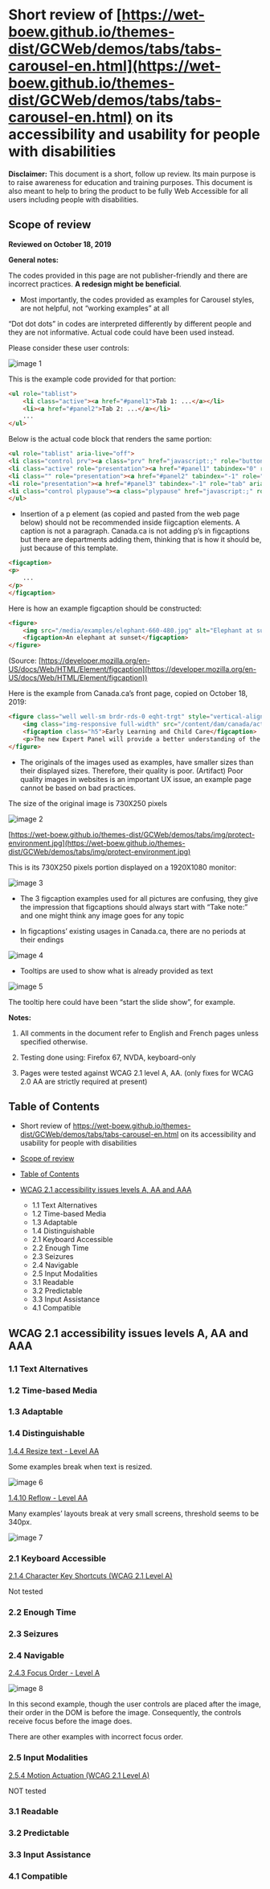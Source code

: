 # Short review of [https://wet-boew.github.io/themes-dist/GCWeb/demos/tabs/tabs-carousel-en.html](https://wet-boew.github.io/themes-dist/GCWeb/demos/tabs/tabs-carousel-en.html) on its accessibility and usability for people with disabilities

**Disclaimer:** This document is a short, follow up review. Its main purpose is to raise awareness for education and training purposes. This document is also meant to help to bring the product to be fully Web Accessible for all users including people with disabilities.

## Scope of review
**Reviewed on October 18, 2019**

**General notes:**

The codes provided in this page are not publisher-friendly and there are incorrect practices. **A redesign might be beneficial**.

* Most importantly, the codes provided as examples for Carousel styles, are not helpful, not “working examples” at all

“Dot dot dots” in codes are interpreted differently by different people and they are not informative. Actual code could have been used instead.

Please consider these user controls:

<img src="2020-assets/GCWeb-demos-tabs-tabs-carousel-en_WCAG_2.1_EvaluationNotes/image1.png" alt="image 1"/>

This is the example code provided for that portion:

```html
<ul role="tablist">
	<li class="active"><a href="#panel1">Tab 1: ...</a></li>
	<li><a href="#panel2">Tab 2: ...</a></li>
	...
</ul>
```

Below is the actual code block that renders the same portion:

```html
<ul role="tablist" aria-live="off">
<li class="control prv"><a class="prv" href="javascript:;" role="button" title="Previous"><span class="glyphicon glyphicon-chevron-left"></span><span class="wb-inv">Previous</span></a></li> <li class="control  tab-count" tabindex="0"><div>Item <div class="curr-count"><span class="curr-index">1</span> of 3</div></div></li><li class="control nxt"><a class="nxt" href="javascript:;" role="button" title="Next"><span class="glyphicon glyphicon-chevron-right"></span><span class="wb-inv">Next</span></a></li> 
<li class="active" role="presentation"><a href="#panel1" tabindex="0" role="tab" aria-selected="true" aria-controls="panel1" id="panel1-lnk">Tab 1: Take Note: Renewal of the Aviation Document Booklet.</a></li>
<li class="" role="presentation"><a href="#panel2" tabindex="-1" role="tab" aria-selected="false" aria-controls="panel2" id="panel2-lnk">Tab 2: Take Note: Grade Crossing Improvement Program (GCIP).</a></li>
<li role="presentation"><a href="#panel3" tabindex="-1" role="tab" aria-selected="false" aria-controls="panel3" id="panel3-lnk">Tab 3: Take Note: Tanker Safety Expert Panel.</a></li>
<li class="control plypause"><a class="plypause" href="javascript:;" role="button" title="Play"><span class="glyphicon glyphicon-play"></span> <span>Play</span><span class="wb-inv">  -  Start tab rotation</span></a></li>
</ul>
```

* Insertion of a p element (as copied and pasted from the web page below) should not be recommended inside fiigcaption elements. A caption is not a paragraph. Canada.ca is not adding p’s in figcaptions but there are departments adding them, thinking that is how it should be, just because of this template.

```html
<figcaption>
<p>
	...
</p>
</figcaption>
```

Here is how an example figcaption should be constructed:

```html
<figure>
    <img src="/media/examples/elephant-660-480.jpg" alt="Elephant at sunset">
    <figcaption>An elephant at sunset</figcaption>
</figure>
```

(Source: [https://developer.mozilla.org/en-US/docs/Web/HTML/Element/figcaption](https://developer.mozilla.org/en-US/docs/Web/HTML/Element/figcaption))

Here is the example from Canada.ca’s front page, copied on October 18, 2019:

```html
<figure class="well well-sm brdr-rds-0 eqht-trgt" style="vertical-align: top; min-height: 394px;">
	<img class="img-responsive full-width" src="/content/dam/canada/activities/20190911-1-520x200.jpg" alt="">
	<figcaption class="h5">Early Learning and Child Care</figcaption>
	<p>The new Expert Panel will provide a better understanding of the early learning and child care landscape in Canada.</p>
</figure>
```

* The originals of the images used as examples, have smaller sizes than their displayed sizes. Therefore, their quality is poor. (Artifact) Poor quality images in websites is an important UX issue, an example page cannot be based on bad practices.

The size of the original image is 730X250 pixels

<img src="2020-assets/GCWeb-demos-tabs-tabs-carousel-en_WCAG_2.1_EvaluationNotes/image2.jpeg" alt="image 2"/>

[https://wet-boew.github.io/themes-dist/GCWeb/demos/tabs/img/protect-environment.jpg](https://wet-boew.github.io/themes-dist/GCWeb/demos/tabs/img/protect-environment.jpg)

This is its 730X250 pixels portion displayed on a 1920X1080 monitor:

<img src="2020-assets/GCWeb-demos-tabs-tabs-carousel-en_WCAG_2.1_EvaluationNotes/image3.png" alt="image 3"/>

* The 3 figcaption examples used for all pictures are confusing, they give the impression that figcaptions should always start with “Take note:” and one might think any image goes for any topic

* In figcaptions’ existing usages in Canada.ca, there are no periods at their endings

<img src="2020-assets/GCWeb-demos-tabs-tabs-carousel-en_WCAG_2.1_EvaluationNotes/image4.png" alt="image 4"/>

* Tooltips are used to show what is already provided as text

<img src="2020-assets/GCWeb-demos-tabs-tabs-carousel-en_WCAG_2.1_EvaluationNotes/image5.png" alt="image 5"/>

The tooltip here could have been “start the slide show”, for example.
 
**Notes:**

1.	All comments in the document refer to English and French pages unless specified otherwise. 

2.	Testing done using: Firefox 67, NVDA, keyboard-only

3.	Pages were tested against WCAG 2.1 level A, AA. (only fixes for WCAG 2.0 AA are strictly required at present)



## Table of Contents

* Short review of https://wet-boew.github.io/themes-dist/GCWeb/demos/tabs/tabs-carousel-en.html on its accessibility and usability for people with disabilities

* [Scope of review](#user-content-scope-of-review)

* [Table of Contents](#user-content-table-of-contents)

* [WCAG 2.1 accessibility issues levels A, AA and AAA](#user-content-wcag-21-accessibility-issues-levels-a-aa-and-aaa)
    * 1.1 Text Alternatives
    * 1.2 Time-based Media
    * 1.3 Adaptable
    * 1.4 Distinguishable
    * 2.1 Keyboard Accessible
    * 2.2 Enough Time
    * 2.3 Seizures
    * 2.4 Navigable
    * 2.5 Input Modalities 
    * 3.1 Readable
    * 3.2 Predictable
    * 3.3 Input Assistance
    * 4.1 Compatible

## WCAG 2.1 accessibility issues levels A, AA and AAA
### 1.1 Text Alternatives

### 1.2 Time-based Media

### 1.3 Adaptable

### 1.4 Distinguishable
[1.4.4 Resize text - Level AA](https://www.w3.org/WAI/WCAG21/Understanding/resize-text.html)

Some examples break when text is resized.

<img src="2020-assets/GCWeb-demos-tabs-tabs-carousel-en_WCAG_2.1_EvaluationNotes/image6.png" alt="image 6"/>

[1.4.10 Reflow - Level AA](https://www.w3.org/WAI/WCAG21/Understanding/reflow.html)

Many examples’ layouts break at very small screens, threshold seems to be 340px.

<img src="2020-assets/GCWeb-demos-tabs-tabs-carousel-en_WCAG_2.1_EvaluationNotes/image7.png" alt="image 7"/>

### 2.1 Keyboard Accessible
[2.1.4 Character Key Shortcuts (WCAG 2.1 Level A)](https://www.w3.org/WAI/WCAG21/Understanding/character-key-shortcuts)

Not tested

### 2.2 Enough Time
### 2.3 Seizures
### 2.4 Navigable
[2.4.3 Focus Order - Level A](https://www.w3.org/WAI/WCAG21/Understanding/focus-order.html)

<img src="2020-assets/GCWeb-demos-tabs-tabs-carousel-en_WCAG_2.1_EvaluationNotes/image8.png" alt="image 8"/>

In this second example, though the user controls are placed after the image, their order in the DOM is before the image. Consequently, the controls receive focus before the image does.

There are other examples with incorrect focus order.

### 2.5 Input Modalities
[2.5.4 Motion Actuation (WCAG 2.1 Level A)](https://www.w3.org/WAI/WCAG21/Understanding/motion-actuation)

NOT tested

### 3.1 Readable
### 3.2 Predictable
### 3.3 Input Assistance
### 4.1 Compatible
